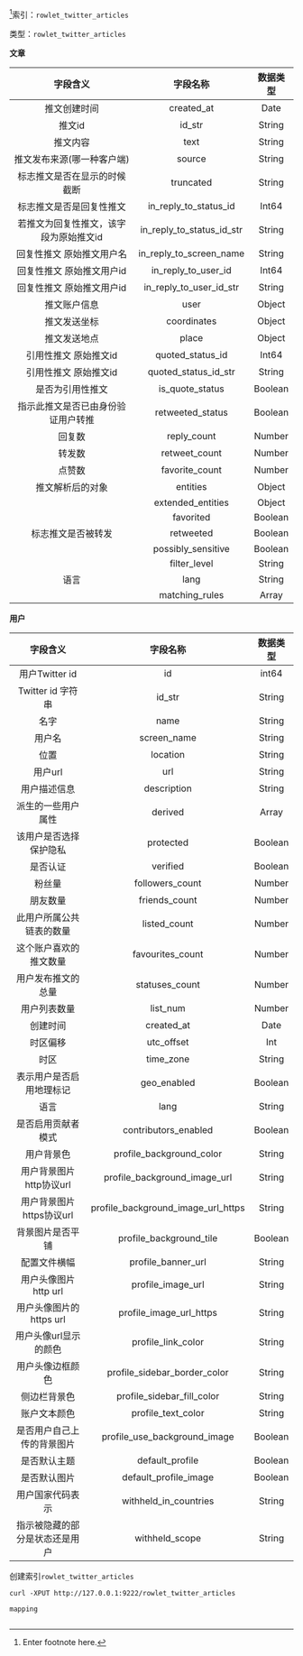 [^1]索引：`rowlet_twitter_articles`

类型：`rowlet_twitter_articles`

**文章**

| 字段含义 | 字段名称 | 数据类型 |
| :---: | :---: | :---: |
| 推文创建时间 | created\_at | Date |
| 推文id | id\_str | String |
| 推文内容 | text | String |
| 推文发布来源\(哪一种客户端\) | source | String |
| 标志推文是否在显示的时候截断 | truncated | String |
| 标志推文是否是回复性推文 | in\_reply\_to\_status\_id | Int64 |
| 若推文为回复性推文，该字段为原始推文id | in\_reply\_to\_status\_id\_str | String |
| 回复性推文  原始推文用户名 | in\_reply\_to\_screen\_name | String |
| 回复性推文  原始推文用户id | in\_reply\_to\_user\_id | Int64 |
| 回复性推文  原始推文用户id | in\_reply\_to\_user\_id\_str | String |
| 推文账户信息 | user | Object |
| 推文发送坐标 | coordinates | Object |
| 推文发送地点 | place | Object |
| 引用性推文 原始推文id | quoted\_status\_id | Int64 |
| 引用性推文 原始推文id | quoted\_status\_id\_str | String |
| 是否为引用性推文 | is\_quote\_status | Boolean |
| 指示此推文是否已由身份验证用户转推 | retweeted\_status | Boolean |
| 回复数 | reply\_count | Number |
| 转发数 | retweet\_count | Number |
| 点赞数 | favorite\_count | Number |
| 推文解析后的对象 | entities | Object |
|  | extended\_entities | Object |
|  | favorited | Boolean |
| 标志推文是否被转发 | retweeted | Boolean |
|  | possibly\_sensitive | Boolean |
|  | filter\_level | String |
| 语言 | lang | String |
|  | matching\_rules | Array |

**用户**

| 字段含义 | 字段名称 | 数据类型 |
| :---: | :---: | :---: |
| 用户Twitter id | id | int64 |
| Twitter id 字符串 | id\_str | String |
| 名字 | name | String |
| 用户名 | screen\_name | String |
| 位置 | location | String |
| 用户url | url | String |
| 用户描述信息 | description | String |
| 派生的一些用户属性 | derived | Array |
| 该用户是否选择保护隐私 | protected | Boolean |
| 是否认证 | verified | Boolean |
| 粉丝量 | followers\_count | Number |
| 朋友数量 | friends\_count | Number |
| 此用户所属公共链表的数量 | listed\_count | Number |
| 这个账户喜欢的推文数量 | favourites\_count | Number |
| 用户发布推文的总量 | statuses\_count | Number |
| 用户列表数量 | list\_num | Number |
| 创建时间 | created\_at | Date |
| 时区偏移 | utc\_offset | Int |
| 时区 | time\_zone | String |
| 表示用户是否启用地理标记 | geo\_enabled | Boolean |
| 语言 | lang | String |
| 是否启用贡献者模式 | contributors\_enabled | Boolean |
| 用户背景色 | profile\_background\_color | String |
| 用户背景图片http协议url | profile\_background\_image\_url | String |
| 用户背景图片https协议url | profile\_background\_image\_url\_https | String |
| 背景图片是否平铺 | profile\_background\_tile | Boolean |
| 配置文件横幅 | profile\_banner\_url | String |
| 用户头像图片http url | profile\_image\_url | String |
| 用户头像图片的https url | profile\_image\_url\_https | String |
| 用户头像url显示的颜色 | profile\_link\_color | String |
| 用户头像边框颜色 | profile\_sidebar\_border\_color | String |
| 侧边栏背景色 | profile\_sidebar\_fill\_color | String |
| 账户文本颜色 | profile\_text\_color | String |
| 是否用户自己上传的背景图片 | profile\_use\_background\_image | Boolean |
| 是否默认主题 | default\_profile | Boolean |
| 是否默认图片 | default\_profile\_image | Boolean |
| 用户国家代码表示 | withheld\_in\_countries | String |
| 指示被隐藏的部分是状态还是用户 | withheld\_scope | String |

创建索引`rowlet_twitter_articles`

```
curl -XPUT http://127.0.0.1:9222/rowlet_twitter_articles
```

`mapping`

```

```

[^1]: Enter footnote here.

